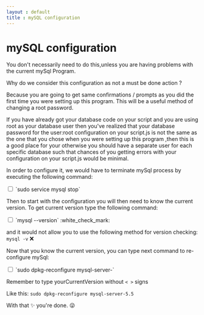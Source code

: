 ```yaml
---
layout : default
title : mySQL configuration
---
```



# mySQL configuration

You don't necessarily need to do this,unless you are having problems with the current mySql Program.

Why do we consider this configuration as not a must be done action ?

Because you are going to get same confirmations / prompts as you did the first time you were setting up this program. This will be a useful method of changing a root password.

If you have already got your database code on your script and you are using root as your database user then you've realized that your database password for the user:root configuration on your script.js is not the same as the one that you chose when you were setting up this program ,then this is a good place for your otherwise you should have a separate user for each specific database such that chances of you getting errors with your configuration on your script.js would be minimal.

In order to configure it, we would have to terminate mySql process by executing the following command:

<input type="checkbox" class="sidebar-checkbox" id="sidebar-checkbox">
`sudo service mysql stop`

Then to start with the configuration you will then need to know the current version.
To get current version type the following command:

<input type="checkbox" class="sidebar-checkbox" id="sidebar-checkbox">
`mysql --version` :white_check_mark:

 and it would not allow you to use the following method for version checking:
 `mysql -v`  :x:

Now that you know the current version, you can type next command to re-configure mySql:

<input type="checkbox" class="sidebar-checkbox" id="sidebar-checkbox">
`sudo dpkg-reconfigure mysql-server-<yourCurrentVersion>`

Remember to type yourCurrentVersion without `< >` signs

Like this: `sudo dpkg-reconfigure mysql-server-5.5`

With that :sparkles: you're done. :stuck_out_tongue_winking_eye:
